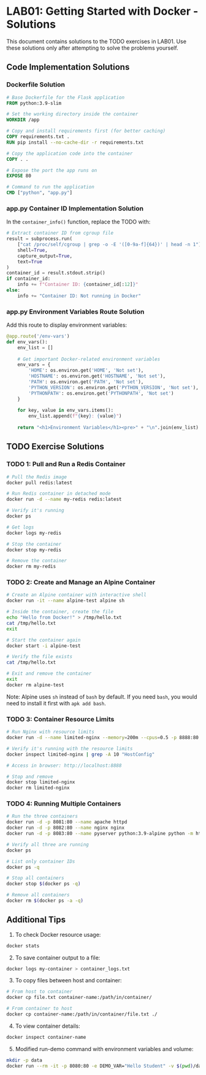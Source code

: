 # LAB01: Getting Started with Docker - Solutions

This document contains solutions to the TODO exercises in LAB01. Use these solutions only after attempting to solve the problems yourself.

## Code Implementation Solutions

### Dockerfile Solution

```dockerfile
# Base Dockerfile for the Flask application
FROM python:3.9-slim

# Set the working directory inside the container
WORKDIR /app

# Copy and install requirements first (for better caching)
COPY requirements.txt .
RUN pip install --no-cache-dir -r requirements.txt

# Copy the application code into the container
COPY . .

# Expose the port the app runs on
EXPOSE 80

# Command to run the application
CMD ["python", "app.py"]
```

### app.py Container ID Implementation Solution

In the `container_info()` function, replace the TODO with:

```python
# Extract container ID from cgroup file
result = subprocess.run(
    ["cat /proc/self/cgroup | grep -o -E '([0-9a-f]{64})' | head -n 1"],
    shell=True, 
    capture_output=True, 
    text=True
)
container_id = result.stdout.strip()
if container_id:
    info += f"Container ID: {container_id[:12]}"
else:
    info += "Container ID: Not running in Docker"
```

### app.py Environment Variables Route Solution

Add this route to display environment variables:

```python
@app.route('/env-vars')
def env_vars():
    env_list = []
    
    # Get important Docker-related environment variables
    env_vars = {
        'HOME': os.environ.get('HOME', 'Not set'),
        'HOSTNAME': os.environ.get('HOSTNAME', 'Not set'),
        'PATH': os.environ.get('PATH', 'Not set'),
        'PYTHON_VERSION': os.environ.get('PYTHON_VERSION', 'Not set'),
        'PYTHONPATH': os.environ.get('PYTHONPATH', 'Not set')
    }
    
    for key, value in env_vars.items():
        env_list.append(f"{key}: {value}")
    
    return "<h1>Environment Variables</h1><pre>" + "\n".join(env_list) + "</pre>"
```

## TODO Exercise Solutions

### TODO 1: Pull and Run a Redis Container

```bash
# Pull the Redis image
docker pull redis:latest

# Run Redis container in detached mode
docker run -d --name my-redis redis:latest

# Verify it's running
docker ps

# Get logs
docker logs my-redis

# Stop the container
docker stop my-redis

# Remove the container
docker rm my-redis
```

### TODO 2: Create and Manage an Alpine Container

```bash
# Create an Alpine container with interactive shell
docker run -it --name alpine-test alpine sh

# Inside the container, create the file
echo "Hello from Docker!" > /tmp/hello.txt
cat /tmp/hello.txt
exit

# Start the container again
docker start -i alpine-test

# Verify the file exists
cat /tmp/hello.txt

# Exit and remove the container
exit
docker rm alpine-test
```

Note: Alpine uses `sh` instead of `bash` by default. If you need `bash`, you would need to install it first with `apk add bash`.

### TODO 3: Container Resource Limits

```bash
# Run Nginx with resource limits
docker run -d --name limited-nginx --memory=200m --cpus=0.5 -p 8888:80 nginx

# Verify it's running with the resource limits
docker inspect limited-nginx | grep -A 10 "HostConfig"

# Access in browser: http://localhost:8888

# Stop and remove
docker stop limited-nginx
docker rm limited-nginx
```

### TODO 4: Running Multiple Containers

```bash
# Run the three containers
docker run -d -p 8081:80 --name apache httpd
docker run -d -p 8082:80 --name nginx nginx
docker run -d -p 8083:80 --name pyserver python:3.9-alpine python -m http.server 80

# Verify all three are running
docker ps

# List only container IDs
docker ps -q

# Stop all containers
docker stop $(docker ps -q)

# Remove all containers
docker rm $(docker ps -a -q)
```

## Additional Tips

1. To check Docker resource usage:
```bash
docker stats
```

2. To save container output to a file:
```bash
docker logs my-container > container_logs.txt
```

3. To copy files between host and container:
```bash
# From host to container
docker cp file.txt container-name:/path/in/container/

# From container to host
docker cp container-name:/path/in/container/file.txt ./
```

4. To view container details:
```bash
docker inspect container-name
```

5. Modified run-demo command with environment variables and volume:
```bash
mkdir -p data
docker run --rm -it -p 8080:80 -e DEMO_VAR="Hello Student" -v $(pwd)/data:/app/data --name docker-lab-py docker-getting-started-py
``` 